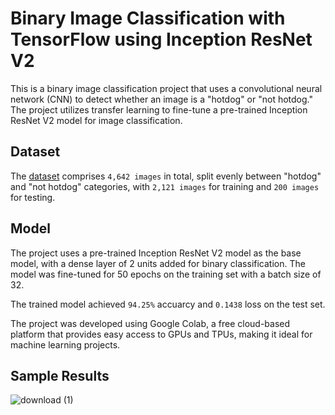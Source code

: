 # Binary Image Classification with TensorFlow using Inception ResNet V2

This is a binary image classification project that uses a convolutional neural network (CNN) to detect whether an image is a "hotdog" or "not hotdog." The project utilizes transfer learning to fine-tune a pre-trained Inception ResNet V2 model for image classification.

## Dataset 
The [dataset](https://www.kaggle.com/datasets/thedatasith/hotdog-nothotdog) comprises `4,642 images` in total, split evenly between "hotdog" and "not hotdog" categories, with `2,121 images` for training and `200 images` for testing.

## Model
The project uses a pre-trained Inception ResNet V2 model as the base model, with a dense layer of 2 units added for binary classification. The model was fine-tuned for 50 epochs on the training set with a batch size of 32.

The trained model achieved `94.25%` accuarcy and `0.1438` loss on the test set.

The project was developed using Google Colab, a free cloud-based platform that provides easy access to GPUs and TPUs, making it ideal for machine learning projects.

## Sample Results
![download (1)](https://user-images.githubusercontent.com/72487125/219941250-0a6b8a86-7f70-4e1a-aeb3-697033a2bded.png)
